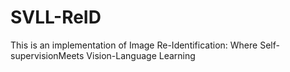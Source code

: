 # SVLL-ReID
This is an implementation of Image Re-Identification: Where Self-supervisionMeets Vision-Language Learning
